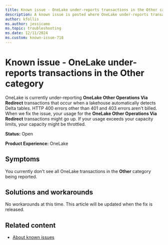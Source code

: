 ```yaml
---
title: Known issue - OneLake under-reports transactions in the Other category
description: A known issue is posted where OneLake under-reports transactions in the Other category.
author: kfollis
ms.author: jessicamo
ms.topic: troubleshooting  
ms.date: 12/11/2024
ms.custom: known-issue-718
---
```


# Known issue - OneLake under-reports transactions in the Other category

OneLake is currently under-reporting **OneLake Other Operations Via Redirect** transactions that occur when a lakehouse automatically detects Delta tables. HTTP 400 errors other than 401 and 403 errors aren't billed. When we fix the issue, your usage for the **OneLake Other Operations Via Redirect** transactions might go up. If your usage exceeds your capacity limits, your capacity might be throttled.

**Status:** Open

**Product Experience:** OneLake

## Symptoms

You currently don't see all OneLake transactions in the **Other** category being reported.

## Solutions and workarounds

No workarounds at this time. This article will be updated when the fix is released.

## Related content

- [About known issues](https://support.fabric.microsoft.com/known-issues)
